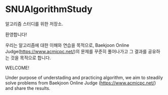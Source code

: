 # SNUAlgorithmStudy
알고리즘 스터디를 위한 저장소.

환영합니다!

우리는 알고리즘에 대한 이해와 연습을 목적으로, Baekjoon Online Judge(https://www.acmicpc.net/)의 문제를 꾸준히 풀어나가고 그 결과를 공유하는 것을 목적으로 합니다.


WELCOME!

Under purpose of understading and practicing algorithm, we aim to steadily solve problems from Baekjoon Online Judge (https://www.acmicpc.net/) and share the results.
